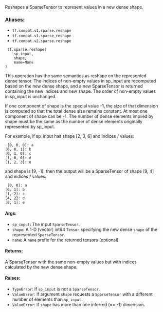 
Reshapes a SparseTensor to represent values in a new dense shape.
### Aliases:
- `tf.compat.v1.sparse.reshape`
- `tf.compat.v1.sparse_reshape`
- `tf.compat.v2.sparse.reshape`

```
 tf.sparse.reshape(
    sp_input,
    shape,
    name=None
)
```

This operation has the same semantics as reshape on the represented dense tensor. The indices of non-empty values in sp_input are recomputed based on the new dense shape, and a new SparseTensor is returned containing the new indices and new shape. The order of non-empty values in sp_input is unchanged.

If one component of shape is the special value -1, the size of that dimension is computed so that the total dense size remains constant. At most one component of shape can be -1. The number of dense elements implied by shape must be the same as the number of dense elements originally represented by sp_input.

For example, if sp_input has shape [2, 3, 6] and indices / values:

```
 [0, 0, 0]: a
[0, 0, 1]: b
[0, 1, 0]: c
[1, 0, 0]: d
[1, 2, 3]: e
```

and shape is [9, -1], then the output will be a SparseTensor of shape [9, 4] and indices / values:

```
 [0, 0]: a
[0, 1]: b
[1, 2]: c
[4, 2]: d
[8, 1]: e
```
#### Args:
- `sp_input`: The input `SparseTensor`.
- `shape`: A 1-D (vector) int64 `Tensor` specifying the new dense `shape` of the represented `SparseTensor`.
- `name`: A `name` prefix for the returned tensors (optional)
#### Returns:

A SparseTensor with the same non-empty values but with indices calculated by the new dense shape.
#### Raises:
- `TypeError`: If `sp_input` is not a `SparseTensor`.
- `ValueError`: If argument `shape` requests a `SparseTensor` with a different number of elements than `sp_input`.
- `ValueError`: If `shape` has more than one inferred (== -1) dimension.
